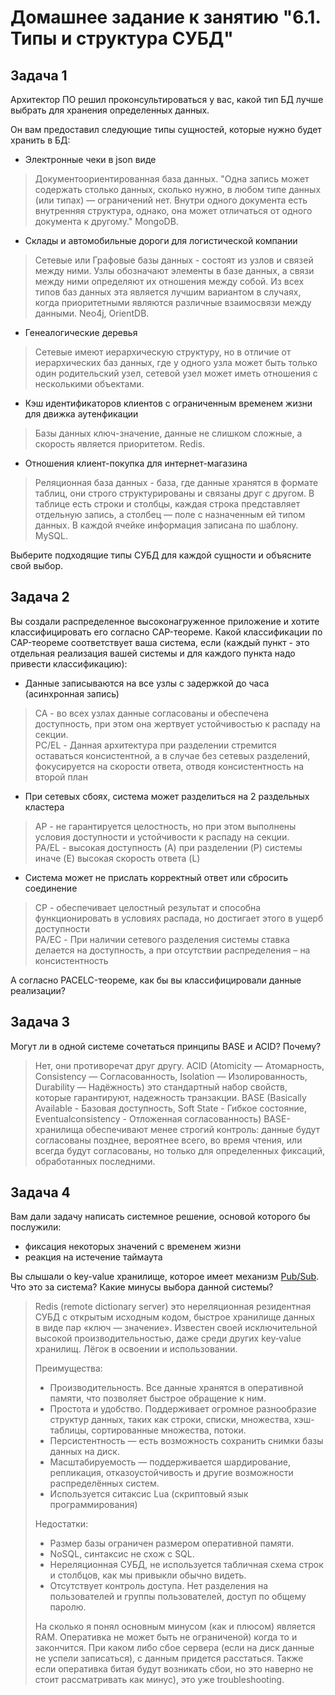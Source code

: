# Домашнее задание к занятию "6.1. Типы и структура СУБД"

## Задача 1

Архитектор ПО решил проконсультироваться у вас, какой тип БД 
лучше выбрать для хранения определенных данных.

Он вам предоставил следующие типы сущностей, которые нужно будет хранить в БД:

- Электронные чеки в json виде
> Документоориентированная база данных. "Одна запись может содержать столько данных, сколько нужно, в любом типе данных (или типах) — ограничений нет. Внутри одного документа есть внутренняя структура, однако, она может отличаться от одного документа к другому." MongoDB.  
- Склады и автомобильные дороги для логистической компании
> Сетевые или Графовые базы данных - состоят из узлов и связей между ними. Узлы обозначают элементы в базе данных, а связи между ними определяют их отношения между собой. Из всех типов баз данных эта является лучшим вариантом в случаях, когда приоритетными являются различные взаимосвязи между данными. Neo4j, OrientDB.  
- Генеалогические деревья
> Сетевые имеют иерархическую структуру, но в отличие от иерархических баз данных, где у одного узла может быть только один родительский узел, сетевой узел может иметь отношения с несколькими объектами.  
- Кэш идентификаторов клиентов с ограниченным временем жизни для движка аутенфикации
> Базы данных ключ-значение, данные не слишком сложные, а скорость является приоритетом. Redis.  
- Отношения клиент-покупка для интернет-магазина
> Реляционная база данных - база, где данные хранятся в формате таблиц, они строго структурированы и связаны друг с другом. В таблице есть строки и столбцы, каждая строка представляет отдельную запись, а столбец — поле с назначенным ей типом данных. В каждой ячейке информация записана по шаблону. MySQL.  

Выберите подходящие типы СУБД для каждой сущности и объясните свой выбор.

## Задача 2

Вы создали распределенное высоконагруженное приложение и хотите классифицировать его согласно CAP-теореме. Какой классификации по CAP-теореме соответствует ваша система, если (каждый пункт - это отдельная реализация вашей системы и для каждого пункта надо привести классификацию):

- Данные записываются на все узлы с задержкой до часа (асинхронная запись)  
>  CA - во всех узлах данные согласованы и обеспечена доступность, при этом она жертвует устойчивостью к распаду на секции.  
> PC/EL - Данная архитектура при разделении стремится оставаться консистентной, а в случае без сетевых разделений, фокусируется на скорости ответа, отводя консистентность на второй план    
- При сетевых сбоях, система может разделиться на 2 раздельных кластера  
> AP - не гарантируется целостность, но при этом выполнены условия доступности и устойчивости к распаду на секции.  
> PA/EL - высокая доступность (A) при разделении (P) системы иначе (E) высокая скорость ответа (L)   
- Система может не прислать корректный ответ или сбросить соединение  
> CP - обеспечивает целостный результат и способна функционировать в условиях распада, но достигает этого в ущерб доступности  
> PA/EC - При наличии сетевого разделения системы ставка делается на доступность, а при отсутствии распределения – на консистентность


А согласно PACELC-теореме, как бы вы классифицировали данные реализации?

## Задача 3

Могут ли в одной системе сочетаться принципы BASE и ACID? Почему?
> Нет, они противоречат друг другу. 
> ACID (Atomicity — Атомарность, Consistency — Согласованность, Isolation — Изолированность, Durability — Надёжность) это стандартный набор свойств, которые гарантируют, надежность транзакции. 
> BASE (Basically Available - Базовая доступность, Soft State - Гибкое состояние, Eventualconsistency - Отложенная согласованность) BASE-хранилища обеспечивают менее строгий контроль: данные будут согласованы позднее, вероятнее всего, во время чтения, или всегда будут согласованы, но только для определенных фиксаций, обработанных последними.  

## Задача 4

Вам дали задачу написать системное решение, основой которого бы послужили:

- фиксация некоторых значений с временем жизни
- реакция на истечение таймаута

Вы слышали о key-value хранилище, которое имеет механизм [Pub/Sub](https://habr.com/ru/post/278237/).  
Что это за система? Какие минусы выбора данной системы?

> Redis (remote dictionary server) это нереляционная резидентная СУБД с открытым исходным кодом, быстрое хранилище данных в виде пар «ключ — значение». Известен своей исключительной высокой производительностью, даже среди других key‑value хранилищ. Лёгок в освоении и использовании.  
>
> Преимущества:
>
> - Производительность. Все данные хранятся в оперативной памяти, что позволяет быстрое обращение к ним.  
> - Простота и удобство. Поддерживает огромное разнообразие структур данных, таких как строки, списки, множества, хэш-таблицы, сортированные множества, потоки.  
> - Персистентность — есть возможность сохранить снимки базы данных на диск.  
> - Масштабируемость — поддерживается шардирование, репликация,  отказоустойчивость и другие возможности распределённых систем.  
> - Используется ситаксис Lua (скриптовый язык программирования)
>
> Недостатки:  
>
> - Размер базы ограничен размером оперативной памяти.  
> - NoSQL, синтаксис не схож с SQL.  
> - Нереляционная СУБД, не используется табличная схема строк и столбцов, как мы привыкли обычно видеть.  
> - Отсутствует контроль доступа. Нет разделения на пользователей и группы пользователей, доступ по общему паролю.  
>
> На сколько я понял основным минусом (как и плюсом) является RAM. Оперативка не может быть не ограниченой) когда то и закончится. При каком либо сбое сервера (если на диск данные не успели записаться), с данным придется расстаться. Также если оперативка битая будут возникать сбои, но это наверно не стоит рассматривать как минус), это уже troubleshooting.   
